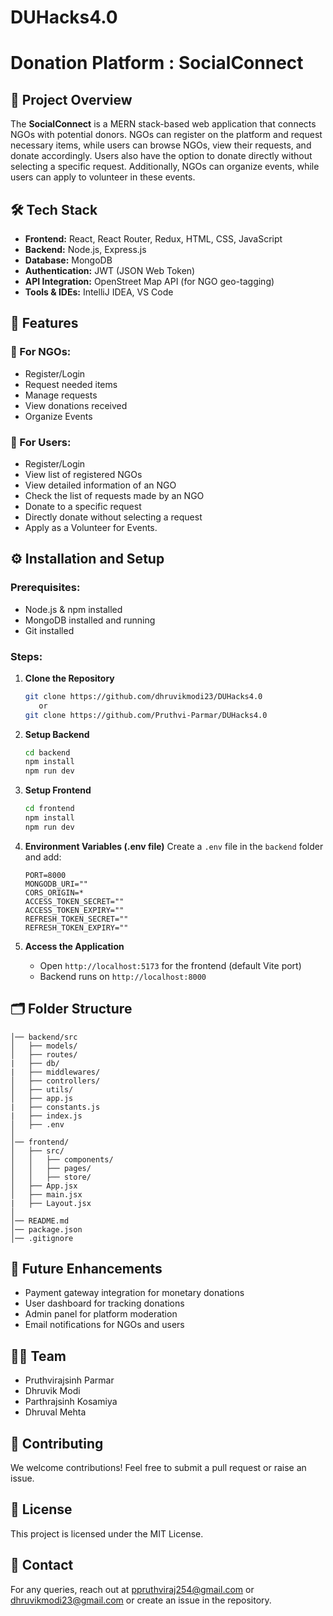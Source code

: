 # DUHacks4.0
# Donation Platform : SocialConnect

## 📌 Project Overview
The **SocialConnect** is a MERN stack-based web application that connects NGOs with potential donors. NGOs can register on the platform and request necessary items, while users can browse NGOs, view their requests, and donate accordingly. Users also have the option to donate directly without selecting a specific request. Additionally, NGOs can organize events, while users can apply to volunteer in these events.

## 🛠 Tech Stack
- **Frontend:** React, React Router, Redux, HTML, CSS, JavaScript
- **Backend:** Node.js, Express.js
- **Database:** MongoDB
- **Authentication:** JWT (JSON Web Token)
- **API Integration:** OpenStreet Map API (for NGO geo-tagging)
- **Tools & IDEs:** IntelliJ IDEA, VS Code

## 🚀 Features
### 🔹 For NGOs:
- Register/Login
- Request needed items
- Manage requests
- View donations received
- Organize Events

### 🔹 For Users:
- Register/Login
- View list of registered NGOs
- View detailed information of an NGO
- Check the list of requests made by an NGO
- Donate to a specific request
- Directly donate without selecting a request
- Apply as a Volunteer for Events.

## ⚙️ Installation and Setup
### Prerequisites:
- Node.js & npm installed
- MongoDB installed and running
- Git installed

### Steps:
1. **Clone the Repository**
   ```sh
   git clone https://github.com/dhruvikmodi23/DUHacks4.0
      or
   git clone https://github.com/Pruthvi-Parmar/DUHacks4.0
   ```

2. **Setup Backend**
   ```sh
   cd backend
   npm install
   npm run dev
   ```

3. **Setup Frontend**
   ```sh
   cd frontend
   npm install
   npm run dev
   ```

4. **Environment Variables (.env file)**
   Create a `.env` file in the `backend` folder and add:
   ```env
   PORT=8000
   MONGODB_URI=""
   CORS_ORIGIN=*
   ACCESS_TOKEN_SECRET=""
   ACCESS_TOKEN_EXPIRY=""
   REFRESH_TOKEN_SECRET=""
   REFRESH_TOKEN_EXPIRY=""
   ```

5. **Access the Application**
   - Open `http://localhost:5173` for the frontend (default Vite port)
   - Backend runs on `http://localhost:8000`

## 🗂 Folder Structure
```
│── backend/src
│   ├── models/
│   ├── routes/
|   ├── db/
|   ├── middlewares/
│   ├── controllers/
│   ├── utils/
│   ├── app.js
|   ├── constants.js
|   ├── index.js
│   ├── .env
│
│── frontend/
│   ├── src/
│   │   ├── components/
│   │   ├── pages/
│   │   ├── store/
│   ├── App.jsx
│   ├── main.jsx
|   ├── Layout.jsx
│
│── README.md
│── package.json
│── .gitignore
```

## 🎯 Future Enhancements
- Payment gateway integration for monetary donations
- User dashboard for tracking donations
- Admin panel for platform moderation
- Email notifications for NGOs and users

## 👨‍💻 Team
- Pruthvirajsinh Parmar
- Dhruvik Modi
- Parthrajsinh Kosamiya
- Dhruval Mehta
  
## 🤝 Contributing
We welcome contributions! Feel free to submit a pull request or raise an issue.

## 📜 License
This project is licensed under the MIT License.

## 📩 Contact
For any queries, reach out at ppruthviraj254@gmail.com or dhruvikmodi23@gmail.com or create an issue in the repository.
